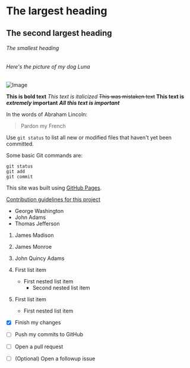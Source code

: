 # The largest heading
## The second largest heading
###### The smallest heading


###### Here's the picture of my dog Luna
![Image](luna_and_show.png)

**This is bold text**
*This text is italicized*
~~This was mistaken text~~
**This text is _extremely_ important**
***All this text is important***

In the words of Abraham Lincoln:

> Pardon my French

Use `git status` to list all new or modified files that haven't yet been committed.

Some basic Git commands are:
```
git status
git add
git commit
```

This site was built using [GitHub Pages](https://pages.github.com/).

[Contribution guidelines for this project](docs/CONTRIBUTING.md)

- George Washington
- John Adams
- Thomas Jefferson

1. James Madison
2. James Monroe
3. John Quincy Adams

1. First list item
   - First nested list item
     - Second nested list item
      
100. First list item
     - First nested list item

- [x] Finish my changes
- [ ] Push my commits to GitHub
- [ ] Open a pull request

- [ ] \(Optional) Open a followup issue


     
     
